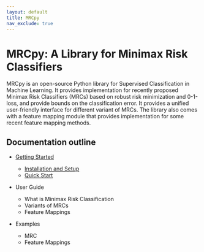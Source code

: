 ```yaml
---
layout: default
title: MRCpy
nav_exclude: true
---
```


# MRCpy: A Library for Minimax Risk Classifiers

MRCpy is an open-source Python library for Supervised Classification in Machine Learning. It provides implementation for recently proposed Minimax Risk Classifiers (MRCs) based on robust risk minimization and 0-1-loss, and provide bounds on the classification error. It provides a unified user-friendly interface for different variant of MRCs. The library also comes with a feature mapping module that provides implementation for some recent feature mapping methods.

## Documentation outline

- [Getting Started](getting_started.html)
	- [Installation and Setup](##installation-setup)
	- [Quick Start](##quick-start) 

- User Guide
	- What is Minimax Risk Classification
	- Variants of MRCs
	- Feature Mappings

- Examples
	- MRC
	- Feature Mappings



